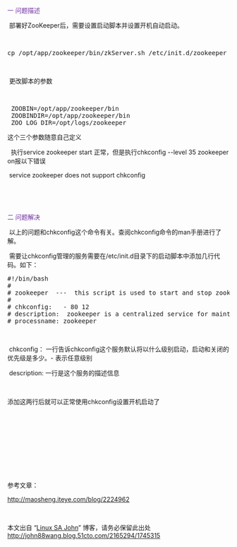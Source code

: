 <p><span style="color:rgb(112,48,160);">一 问题描述</span></p>
<p>&nbsp;部署好ZooKeeper后，需要设置启动脚本并设置开机自动启动。</p>
<p>&nbsp;</p>
<pre class="brush:bash;toolbar:false">cp&nbsp;/opt/app/zookeeper/bin/zkServer.sh&nbsp;/etc/init.d/zookeeper</pre>
<p><br></p>
<p>&nbsp;更改脚本的参数</p>
<p>&nbsp;</p>
<pre class="brush:plain;toolbar:false">&nbsp;ZOOBIN=/opt/app/zookeeper/bin
&nbsp;ZOOBINDIR=/opt/app/zookeeper/bin
&nbsp;ZOO_LOG_DIR=/opt/logs/zookeeper</pre>
<p>这个三个参数随意自己定义</p>
<p>&nbsp; 执行service zookeeper start 正常，但是执行chkconfig --level 35 zookeeper on报以下错误</p>
<p>&nbsp;service zookeeper does not support chkconfig</p>
<p>&nbsp;</p>
<p><br></p>
<p><span style="color:rgb(112,48,160);">二 问题解决</span></p>
<p><span style="color:#7030a0;">&nbsp;</span>以上的问题和chkconfig这个命令有关。查阅chkconfig命令的man手册进行了解。</p>
<p>&nbsp;需要让chkconfig管理的服务需要在/etc/init.d目录下的启动脚本中添加几行代码。如下：</p>
<pre class="brush:bash;toolbar:false">#!/bin/bash
#
#&nbsp;zookeeper&nbsp;&nbsp;---&nbsp;&nbsp;this&nbsp;script&nbsp;is&nbsp;used&nbsp;to&nbsp;start&nbsp;and&nbsp;stop&nbsp;zookeeper
#
#&nbsp;chkconfig:&nbsp;&nbsp;&nbsp;-&nbsp;80&nbsp;12
#&nbsp;description:&nbsp;&nbsp;zookeeper&nbsp;is&nbsp;a&nbsp;centralized&nbsp;service&nbsp;for&nbsp;maintaining&nbsp;configuration&nbsp;information,naming,providing&nbsp;distributed&nbsp;synchronization,and&nbsp;providing&nbsp;group&nbsp;services.&nbsp;
#&nbsp;processname:&nbsp;zookeeper</pre>
<p><br></p>
<p>&nbsp;chkconfig： 一行告诉chkconfig这个服务默认将以什么级别启动，启动和关闭的优先级是多少。- 表示任意级别</p>
<p>&nbsp;description: 一行是这个服务的描述信息</p>
<p><br></p>
<p>添加这两行后就可以正常使用chkconfig设置开机启动了<br></p>
<p><br></p>
<p><br></p>
<p><br></p>
<p><br></p>
<p><br></p>
<p>参考文章：</p>
<p><a href="http://maosheng.iteye.com/blog/2224962" target="_blank">http://maosheng.iteye.com/blog/2224962</a> </p>
<p><br></p>
<p>本文出自 “<a href="http://john88wang.blog.51cto.com">Linux SA John</a>” 博客，请务必保留此出处<a href="http://john88wang.blog.51cto.com/2165294/1745315">http://john88wang.blog.51cto.com/2165294/1745315</a></p>

